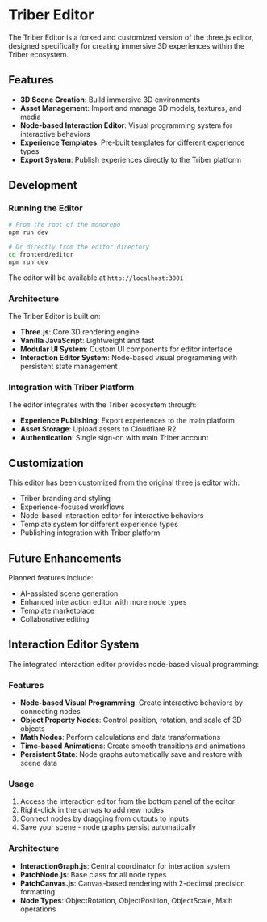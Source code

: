 # Triber Editor

The Triber Editor is a forked and customized version of the three.js editor, designed specifically for creating immersive 3D experiences within the Triber ecosystem.

## Features

- **3D Scene Creation**: Build immersive 3D environments
- **Asset Management**: Import and manage 3D models, textures, and media
- **Node-based Interaction Editor**: Visual programming system for interactive behaviors
- **Experience Templates**: Pre-built templates for different experience types
- **Export System**: Publish experiences directly to the Triber platform

## Development

### Running the Editor

```bash
# From the root of the monorepo
npm run dev

# Or directly from the editor directory
cd frontend/editor
npm run dev
```

The editor will be available at `http://localhost:3001`

### Architecture

The Triber Editor is built on:
- **Three.js**: Core 3D rendering engine
- **Vanilla JavaScript**: Lightweight and fast
- **Modular UI System**: Custom UI components for editor interface
- **Interaction Editor System**: Node-based visual programming with persistent state management

### Integration with Triber Platform

The editor integrates with the Triber ecosystem through:
- **Experience Publishing**: Export experiences to the main platform
- **Asset Storage**: Upload assets to Cloudflare R2
- **Authentication**: Single sign-on with main Triber account

## Customization

This editor has been customized from the original three.js editor with:
- Triber branding and styling
- Experience-focused workflows
- Node-based interaction editor for interactive behaviors
- Template system for different experience types
- Publishing integration with Triber platform

## Future Enhancements

Planned features include:
- AI-assisted scene generation
- Enhanced interaction editor with more node types
- Template marketplace
- Collaborative editing

## Interaction Editor System

The integrated interaction editor provides node-based visual programming:

### Features
- **Node-based Visual Programming**: Create interactive behaviors by connecting nodes
- **Object Property Nodes**: Control position, rotation, and scale of 3D objects
- **Math Nodes**: Perform calculations and data transformations
- **Time-based Animations**: Create smooth transitions and animations
- **Persistent State**: Node graphs automatically save and restore with scene data

### Usage
1. Access the interaction editor from the bottom panel of the editor
2. Right-click in the canvas to add new nodes
3. Connect nodes by dragging from outputs to inputs
4. Save your scene - node graphs persist automatically

### Architecture
- **InteractionGraph.js**: Central coordinator for interaction system
- **PatchNode.js**: Base class for all node types
- **PatchCanvas.js**: Canvas-based rendering with 2-decimal precision formatting
- **Node Types**: ObjectRotation, ObjectPosition, ObjectScale, Math operations